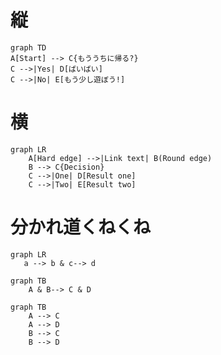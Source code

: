 # 縦

```mermaid
graph TD
A[Start] --> C{もううちに帰る?}
C -->|Yes| D[ばいばい]
C -->|No| E[もう少し遊ぼう!]
```
# 横
```mermaid
graph LR
    A[Hard edge] -->|Link text| B(Round edge)
    B --> C{Decision}
    C -->|One| D[Result one]
    C -->|Two| E[Result two]
```

# 分かれ道くねくね
```mermaid
graph LR
   a --> b & c--> d
```
```mermaid
graph TB
    A & B--> C & D
```

```mermaid
graph TB
    A --> C
    A --> D
    B --> C
    B --> D
```
